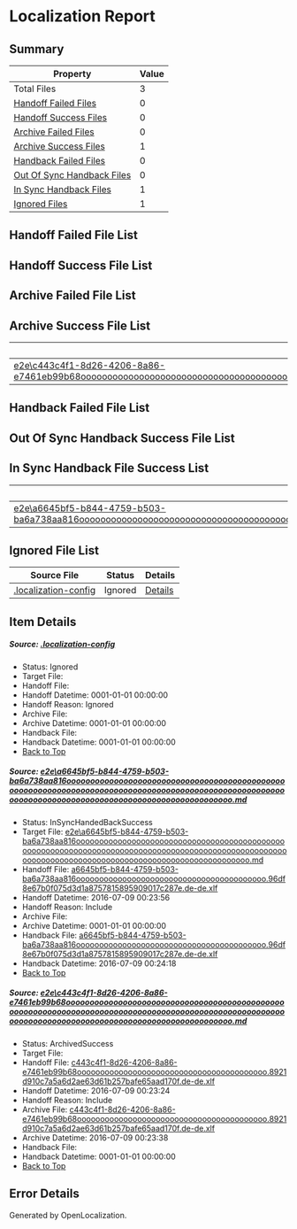 # <a name='report-top'></a> Localization Report

## Summary
 Property | Value 
 -------- | ----- 
 Total Files | 3
[ Handoff Failed Files ](#handoff-failed-list)| 0
[ Handoff Success Files ](#handoff-success-list)| 0
[ Archive Failed Files ](#archive-failed-list)| 0
[ Archive Success Files ](#archive-success-list)| 1
[ Handback Failed Files ](#handback-failed-list)| 0
[ Out Of Sync Handback Files ](#outofsync-handback-success-list)| 0
[ In Sync Handback Files ](#insync-handback-success-list)| 1
[ Ignored Files ](#ignored-list)| 1

## <a name='handoff-failed-list'></a> Handoff Failed File List

## <a name='handoff-success-list'></a> Handoff Success File List

## <a name='archive-failed-list'></a> Archive Failed File List

## <a name='archive-success-list'></a> Archive Success File List
 Source File | Status | Details 
 ----------- | ------ | ------- 
 [e2e\c443c4f1-8d26-4206-8a86-e7461eb99b68ooooooooooooooooooooooooooooooooooooooooooooooooooooooooooooooooooooooooooooooooooooooooooooooooooooooooooooooooooooooooooooooooooooooooooooooooooooooo.md](https://github.com/OpenLocalizationTestOrg/oltest/blob/be84d1a5f7142a1656ca0e79008ff8c9aaeef167/e2e/c443c4f1-8d26-4206-8a86-e7461eb99b68ooooooooooooooooooooooooooooooooooooooooooooooooooooooooooooooooooooooooooooooooooooooooooooooooooooooooooooooooooooooooooooooooooooooooooooooooooooooo.md) | ArchivedSuccess | [Details](#93228728d4d29dd22214a270a454343b9225ba152)

## <a name='handback-failed-list'></a> Handback Failed File List

## <a name='outofsync-handback-success-list'></a> Out Of Sync Handback Success File List

## <a name='insync-handback-success-list'></a> In Sync Handback File Success List
 Source File | Status | Details 
 ----------- | ------ | ------- 
 [e2e\a6645bf5-b844-4759-b503-ba6a738aa816ooooooooooooooooooooooooooooooooooooooooooooooooooooooooooooooooooooooooooooooooooooooooooooooooooooooooooooooooooooooooooooooooooooooooooooooooooooooo.md](https://github.com/OpenLocalizationTestOrg/oltest/blob/c9e3c28a9e5a09a032553e46d34b04b165deb55a/e2e/a6645bf5-b844-4759-b503-ba6a738aa816ooooooooooooooooooooooooooooooooooooooooooooooooooooooooooooooooooooooooooooooooooooooooooooooooooooooooooooooooooooooooooooooooooooooooooooooooooooooo.md) | InSyncHandedBackSuccess | [Details](#4d5cd4a00b292b9e087ea66f2cead5ab7f36914c1)

## <a name='ignored-list'></a> Ignored File List
 Source File | Status | Details 
 ----------- | ------ | ------- 
 [.localization-config](https://github.com/OpenLocalizationTestOrg/oltest/blob/c9e3c28a9e5a09a032553e46d34b04b165deb55a/.localization-config) | Ignored | [Details](#3d4f252ac210baf56311d7e97dcc2db10974dbd20)

## Item Details
##### <a name='3d4f252ac210baf56311d7e97dcc2db10974dbd20'></a> Source: [.localization-config](https://github.com/OpenLocalizationTestOrg/oltest/blob/c9e3c28a9e5a09a032553e46d34b04b165deb55a/.localization-config)
* Status: Ignored
* Target File: 
* Handoff File: 
* Handoff Datetime: 0001-01-01 00:00:00
* Handoff Reason: Ignored
* Archive File: 
* Archive Datetime: 0001-01-01 00:00:00
* Handback File: 
* Handback Datetime: 0001-01-01 00:00:00
* [Back to Top](#report-top)

##### <a name='4d5cd4a00b292b9e087ea66f2cead5ab7f36914c1'></a> Source: [e2e\a6645bf5-b844-4759-b503-ba6a738aa816ooooooooooooooooooooooooooooooooooooooooooooooooooooooooooooooooooooooooooooooooooooooooooooooooooooooooooooooooooooooooooooooooooooooooooooooooooooooo.md](https://github.com/OpenLocalizationTestOrg/oltest/blob/c9e3c28a9e5a09a032553e46d34b04b165deb55a/e2e/a6645bf5-b844-4759-b503-ba6a738aa816ooooooooooooooooooooooooooooooooooooooooooooooooooooooooooooooooooooooooooooooooooooooooooooooooooooooooooooooooooooooooooooooooooooooooooooooooooooooo.md)
* Status: InSyncHandedBackSuccess
* Target File: [e2e\a6645bf5-b844-4759-b503-ba6a738aa816ooooooooooooooooooooooooooooooooooooooooooooooooooooooooooooooooooooooooooooooooooooooooooooooooooooooooooooooooooooooooooooooooooooooooooooooooooooooo.md](https://github.com/OpenLocalizationTestOrg/oltest-dede-fly/blob/d69c13168832d1c2d482c92a6ff231ec4911c88b/e2e/a6645bf5-b844-4759-b503-ba6a738aa816ooooooooooooooooooooooooooooooooooooooooooooooooooooooooooooooooooooooooooooooooooooooooooooooooooooooooooooooooooooooooooooooooooooooooooooooooooooooo.md)
* Handoff File: [a6645bf5-b844-4759-b503-ba6a738aa816ooooooooooooooooooooooooooooooooooooooooo.96df8e67b0f075d3d1a8757815895909017c287e.de-de.xlf](https://github.com/OpenLocalizationTestOrg/olhandoff-e2e/blob/c284f4d16e1cb1c5ea96bcd92c5ad79b7eb663f3/ol-handoff/OpenLocalizationTestOrg/oltest-dede-fly/ci/ht/a6645bf5-b844-4759-b503-ba6a738aa816ooooooooooooooooooooooooooooooooooooooooo.96df8e67b0f075d3d1a8757815895909017c287e.de-de.xlf)
* Handoff Datetime: 2016-07-09 00:23:56
* Handoff Reason: Include
* Archive File: 
* Archive Datetime: 0001-01-01 00:00:00
* Handback File: [a6645bf5-b844-4759-b503-ba6a738aa816ooooooooooooooooooooooooooooooooooooooooo.96df8e67b0f075d3d1a8757815895909017c287e.de-de.xlf](https://github.com/OpenLocalizationTestOrg/olhandback-e2e/blob/ff2af3b481a777b25b9bf1d5ffdf5a53332fa67e/ol-handback/OpenLocalizationTestOrg/oltest-dede-fly/ci/ht/a6645bf5-b844-4759-b503-ba6a738aa816ooooooooooooooooooooooooooooooooooooooooo.96df8e67b0f075d3d1a8757815895909017c287e.de-de.xlf)
* Handback Datetime: 2016-07-09 00:24:18
* [Back to Top](#report-top)

##### <a name='93228728d4d29dd22214a270a454343b9225ba152'></a> Source: [e2e\c443c4f1-8d26-4206-8a86-e7461eb99b68ooooooooooooooooooooooooooooooooooooooooooooooooooooooooooooooooooooooooooooooooooooooooooooooooooooooooooooooooooooooooooooooooooooooooooooooooooooooo.md](https://github.com/OpenLocalizationTestOrg/oltest/blob/be84d1a5f7142a1656ca0e79008ff8c9aaeef167/e2e/c443c4f1-8d26-4206-8a86-e7461eb99b68ooooooooooooooooooooooooooooooooooooooooooooooooooooooooooooooooooooooooooooooooooooooooooooooooooooooooooooooooooooooooooooooooooooooooooooooooooooooo.md)
* Status: ArchivedSuccess
* Target File: 
* Handoff File: [c443c4f1-8d26-4206-8a86-e7461eb99b68ooooooooooooooooooooooooooooooooooooooooo.8921d910c7a5a6d2ae63d61b257bafe65aad170f.de-de.xlf](https://github.com/OpenLocalizationTestOrg/olhandoff-e2e/blob/1ca649dda2bcaa8e23b3e0eea0212c09ba960579/ol-handoff/OpenLocalizationTestOrg/oltest-dede-fly/ci/ht/c443c4f1-8d26-4206-8a86-e7461eb99b68ooooooooooooooooooooooooooooooooooooooooo.8921d910c7a5a6d2ae63d61b257bafe65aad170f.de-de.xlf)
* Handoff Datetime: 2016-07-09 00:23:24
* Handoff Reason: Include
* Archive File: [c443c4f1-8d26-4206-8a86-e7461eb99b68ooooooooooooooooooooooooooooooooooooooooo.8921d910c7a5a6d2ae63d61b257bafe65aad170f.de-de.xlf](https://github.com/OpenLocalizationTestOrg/olhandoff-e2e/blob/5068056f8dcf4d7e7216ffbd5db7a261cc00fb1c/ol-archive/OpenLocalizationTestOrg/oltest-dede-fly/ci/ht/c443c4f1-8d26-4206-8a86-e7461eb99b68ooooooooooooooooooooooooooooooooooooooooo.8921d910c7a5a6d2ae63d61b257bafe65aad170f.de-de.xlf)
* Archive Datetime: 2016-07-09 00:23:38
* Handback File: 
* Handback Datetime: 0001-01-01 00:00:00
* [Back to Top](#report-top)


## Error Details

Generated by OpenLocalization.
